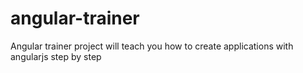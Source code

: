 angular-trainer
===============

Angular trainer project will teach you how to create applications with angularjs step by step
